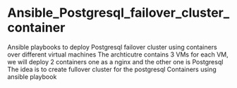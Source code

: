 # Ansible_Postgresql_failover_cluster_container
Ansible playbooks to deploy Postgresql failover cluster using containers over different virtual machines 
The archticutre contains 3 VMs 
for each VM, we will deploy 2 containers one as a nginx and the other one is Postgresql 
The idea is to create fullover cluster for the postgresql Containers using ansible playbook

